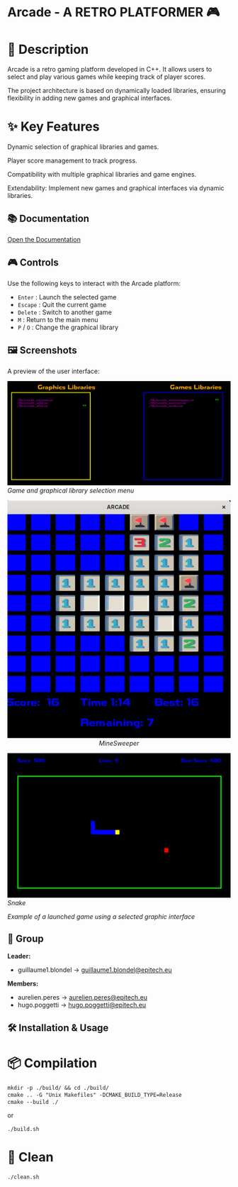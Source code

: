 # Arcade - A RETRO PLATFORMER 🎮

# 📝 Description

Arcade is a retro gaming platform developed in C++. It allows users to select and play various games while keeping track of player scores.

The project architecture is based on dynamically loaded libraries, ensuring flexibility in adding new games and graphical interfaces.

# ✨ Key Features

Dynamic selection of graphical libraries and games.

Player score management to track progress.

Compatibility with multiple graphical libraries and game engines.

Extendability: Implement new games and graphical interfaces via dynamic libraries.

## 📚 Documentation

[Open the Documentation](doc/html/index.html)

## 🎮 Controls

Use the following keys to interact with the Arcade platform:

- `Enter` : Launch the selected game  
- `Escape` : Quit the current game  
- `Delete` : Switch to another game  
- `M` : Return to the main menu  
- `P` / `O` : Change the graphical library  

## 🖼️ Screenshots

A preview of the user interface:

![Screenshot 1](doc/gui.png)  
*Game and graphical library selection menu*

<p align="center">
  <img src="doc/minesweeper.png" alt="Menu Screenshot" width="600"/>
  <br>
  <em>MineSweeper</em>
</p>

![Screenshot 3](doc/snake.png)
*Snake*

*Example of a launched game using a selected graphic interface*

## 👥 Group

**Leader:**  
- guillaume1.blondel → guillaume1.blondel@epitech.eu  

**Members:**  
- aurelien.peres → aurelien.peres@epitech.eu  
- hugo.poggetti → hugo.poggetti@epitech.eu  

## 🛠️ Installation & Usage

# 📦 Compilation

```
mkdir -p ./build/ && cd ./build/
cmake .. -G "Unix Makefiles" -DCMAKE_BUILD_TYPE=Release 
cmake --build ./
```
or 
```
./build.sh
```

# 🧹 Clean 

```
./clean.sh
```
